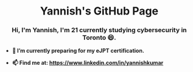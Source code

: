 <h1 align="center"> Yannish's GitHub Page
<h3 align="center"><b>Hi, I'm Yannish, I'm 21 currently studying cybersecurity in Toronto 😄.<b></b></h3>

<!--
**yannkumar/yannkumar** is a ✨ _special_ ✨ repository because its `README.md` (this file) appears on your GitHub profile.

Here are some ideas to get you started:

- 🔭 I’m currently working on ...
- 🌱 I’m currently learning ...
- 👯 I’m looking to collaborate on ...
- 🤔 I’m looking for help with ...
- 💬 Ask me about ...
- 📫 How to reach me: ...
- 😄 Pronouns: ...
- ⚡ Fun fact: ...
-->

- 🔭 I’m currently preparing for my eJPT certification.
  
- 📫 Find me at: https://www.linkedin.com/in/yannishkumar
